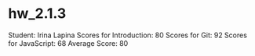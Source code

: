 # hw_2.1.3
Student: Irina Lapina
Scores for Introduction: 80
Scores for Git: 92
Scores for JavaScript: 68
Average Score: 80
